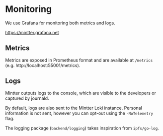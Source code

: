 # Monitoring

We use Grafana for monitoring both metrics and logs.

https://mintter.grafana.net

## Metrics

Metrics are exposed in Prometheus format and are available at `/metrics` (e.g. http://localhost:55001/metrics).

## Logs

Mintter outputs logs to the console, which are visible to the developers or captured by journald.

By default, logs are also sent to the Mintter Loki instance. Personal information is not sent, however
you can opt-out using the `-NoTelemetry` flag.

The logging package (`backend/logging`) takes inspiration from `ipfs/go-log`.
